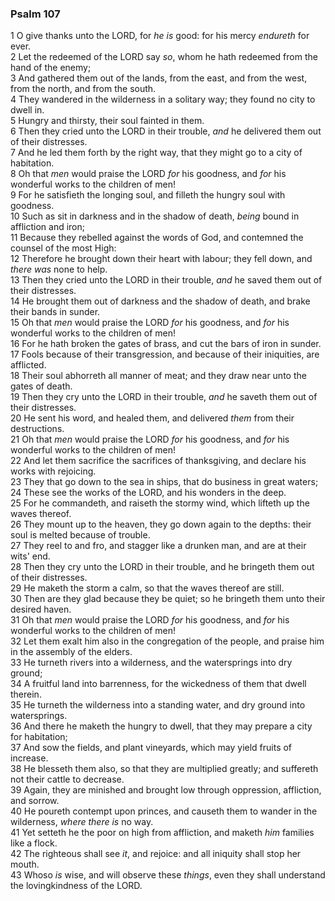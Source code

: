### Psalm 107

1 O give thanks unto the LORD, for *he is* good: for his mercy *endureth* for ever.  
2 Let the redeemed of the LORD say *so*, whom he hath redeemed from the hand of the enemy;  
3 And gathered them out of the lands, from the east, and from the west, from the north, and from the south.  
4 They wandered in the wilderness in a solitary way; they found no city to dwell in.  
5 Hungry and thirsty, their soul fainted in them.  
6 Then they cried unto the LORD in their trouble, *and* he delivered them out of their distresses.  
7 And he led them forth by the right way, that they might go to a city of habitation.  
8 Oh that *men* would praise the LORD *for* his goodness, and *for* his wonderful works to the children of men!  
9 For he satisfieth the longing soul, and filleth the hungry soul with goodness.  
10 Such as sit in darkness and in the shadow of death, *being* bound in affliction and iron;  
11 Because they rebelled against the words of God, and contemned the counsel of the most High:  
12 Therefore he brought down their heart with labour; they fell down, and *there was* none to help.  
13 Then they cried unto the LORD in their trouble, *and* he saved them out of their distresses.  
14 He brought them out of darkness and the shadow of death, and brake their bands in sunder.  
15 Oh that *men* would praise the LORD *for* his goodness, and *for* his wonderful works to the children of men!  
16 For he hath broken the gates of brass, and cut the bars of iron in sunder.  
17 Fools because of their transgression, and because of their iniquities, are afflicted.  
18 Their soul abhorreth all manner of meat; and they draw near unto the gates of death.  
19 Then they cry unto the LORD in their trouble, *and* he saveth them out of their distresses.  
20 He sent his word, and healed them, and delivered *them* from their destructions.  
21 Oh that *men* would praise the LORD *for* his goodness, and *for* his wonderful works to the children of men!  
22 And let them sacrifice the sacrifices of thanksgiving, and declare his works with rejoicing.  
23 They that go down to the sea in ships, that do business in great waters;  
24 These see the works of the LORD, and his wonders in the deep.  
25 For he commandeth, and raiseth the stormy wind, which lifteth up the waves thereof.  
26 They mount up to the heaven, they go down again to the depths: their soul is melted because of trouble.  
27 They reel to and fro, and stagger like a drunken man, and are at their wits' end.  
28 Then they cry unto the LORD in their trouble, and he bringeth them out of their distresses.  
29 He maketh the storm a calm, so that the waves thereof are still.  
30 Then are they glad because they be quiet; so he bringeth them unto their desired haven.  
31 Oh that *men* would praise the LORD *for* his goodness, and *for* his wonderful works to the children of men!  
32 Let them exalt him also in the congregation of the people, and praise him in the assembly of the elders.  
33 He turneth rivers into a wilderness, and the watersprings into dry ground;  
34 A fruitful land into barrenness, for the wickedness of them that dwell therein.  
35 He turneth the wilderness into a standing water, and dry ground into watersprings.  
36 And there he maketh the hungry to dwell, that they may prepare a city for habitation;  
37 And sow the fields, and plant vineyards, which may yield fruits of increase.  
38 He blesseth them also, so that they are multiplied greatly; and suffereth not their cattle to decrease.  
39 Again, they are minished and brought low through oppression, affliction, and sorrow.  
40 He poureth contempt upon princes, and causeth them to wander in the wilderness, *where there is* no way.  
41 Yet setteth he the poor on high from affliction, and maketh *him* families like a flock.  
42 The righteous shall see *it*, and rejoice: and all iniquity shall stop her mouth.  
43 Whoso *is* wise, and will observe these *things*, even they shall understand the lovingkindness of the LORD.  
